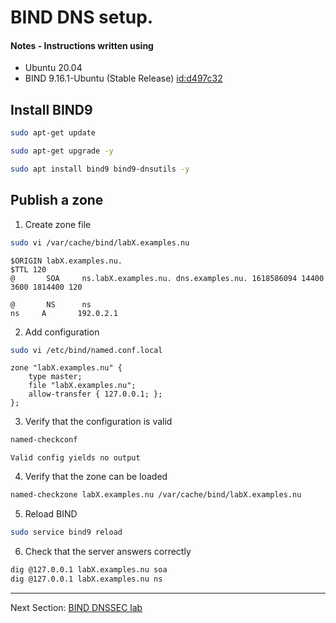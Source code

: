 #  BIND DNS setup.

#### Notes - Instructions written using

* Ubuntu 20.04
* BIND 9.16.1-Ubuntu (Stable Release) <id:d497c32>


## Install BIND9
```bash
sudo apt-get update
```
```bash
sudo apt-get upgrade -y
```
```bash
sudo apt install bind9 bind9-dnsutils -y
```

## Publish a zone

1. Create zone file
```bash
sudo vi /var/cache/bind/labX.examples.nu
```
```
$ORIGIN labX.examples.nu.
$TTL 120
@       SOA     ns.labX.examples.nu. dns.examples.nu. 1618586094 14400 3600 1814400 120

@       NS      ns
ns     A       192.0.2.1
```

2. Add configuration
```bash
sudo vi /etc/bind/named.conf.local
```
```
zone "labX.examples.nu" {
    type master;
    file "labX.examples.nu";
    allow-transfer { 127.0.0.1; };
};
```

3. Verify that the configuration is valid
```bash
named-checkconf
```
	Valid config yields no output

4. Verify that the zone can be loaded
```bash
named-checkzone labX.examples.nu /var/cache/bind/labX.examples.nu
```

5. Reload BIND
```bash
sudo service bind9 reload
```

6. Check that the server answers correctly
```bash
dig @127.0.0.1 labX.examples.nu soa
dig @127.0.0.1 labX.examples.nu ns
```

---
Next Section: [BIND DNSSEC lab](BIND-dnssec.md)
